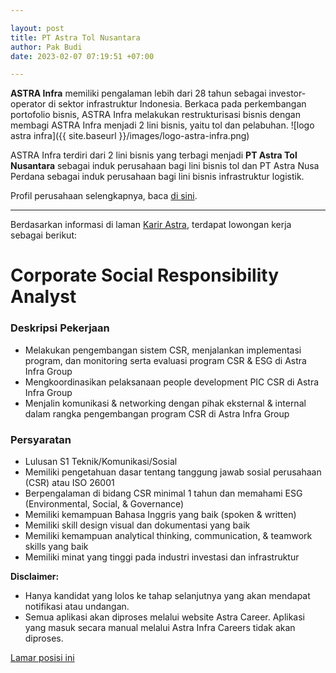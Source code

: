```yaml
---

layout: post
title: PT Astra Tol Nusantara
author: Pak Budi
date: 2023-02-07 07:19:51 +07:00

---
```


**ASTRA Infra** memiliki pengalaman lebih dari 28 tahun sebagai investor-operator di sektor infrastruktur Indonesia. Berkaca pada perkembangan portofolio bisnis, ASTRA Infra melakukan restrukturisasi bisnis dengan membagi ASTRA Infra menjadi 2 lini bisnis, yaitu tol dan pelabuhan.
![logo astra infra]({{ site.baseurl }}/images/logo-astra-infra.png)

ASTRA Infra terdiri dari 2 lini bisnis yang terbagi menjadi **PT Astra Tol Nusantara** sebagai induk perusahaan bagi lini bisnis tol dan PT Astra Nusa Perdana sebagai induk perusahaan bagi lini bisnis infrastruktur logistik.

Profil perusahaan selengkapnya, baca [di sini](https://astrainfra.co.id/id/).

---

Berdasarkan informasi di laman [Karir Astra](https://career.astra.co.id/lowongan), terdapat lowongan kerja sebagai berikut:

# **Corporate Social Responsibility Analyst**

### **Deskripsi Pekerjaan**

- Melakukan pengembangan sistem CSR, menjalankan implementasi program, dan monitoring serta evaluasi program CSR & ESG di Astra Infra Group
- Mengkoordinasikan pelaksanaan people development PIC CSR di Astra Infra Group
- Menjalin komunikasi & networking dengan pihak eksternal & internal dalam rangka pengembangan program CSR di Astra Infra Group

### **Persyaratan**

- Lulusan S1 Teknik/Komunikasi/Sosial
- Memiliki pengetahuan dasar tentang tanggung jawab sosial perusahaan (CSR) atau ISO 26001
- Berpengalaman di bidang CSR minimal 1 tahun dan memahami ESG (Environmental, Social, & Governance)
- Memiliki kemampuan Bahasa Inggris yang baik (spoken & written)
- Memiliki skill design visual dan dokumentasi yang baik
- Memiliki kemampuan analytical thinking, communication, & teamwork skills yang baik
- Memiliki minat yang tinggi pada industri investasi dan infrastruktur

**Disclaimer:**

- Hanya kandidat yang lolos ke tahap selanjutnya yang akan mendapat notifikasi atau undangan.
- Semua aplikasi akan diproses melalui website Astra Career. Aplikasi yang masuk secara manual melalui Astra Infra Careers tidak akan diproses.

<div class="apply"><a href="https://career.astra.co.id/lowongan/lowongan-detail-page/9655/Corporate Social Responsibility Analyst">Lamar posisi ini</a></div>
